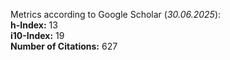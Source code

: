 Metrics according to Google Scholar (_30.06.2025_):<br/>
**h-Index:** 13<br/>
**i10-Index:** 19<br/>
**Number of Citations:** 627<br/>
